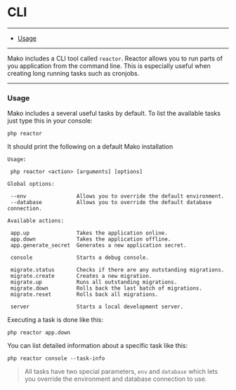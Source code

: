 # CLI

--------------------------------------------------------

* [Usage](#usage)

--------------------------------------------------------

Mako includes a CLI tool called ```reactor```. Reactor allows you to run parts of you application from the command line. This is especially useful when creating long running tasks such as cronjobs.

--------------------------------------------------------

<a id="usage"></a>

### Usage

Mako includes a several useful tasks by default. To list the available tasks just type this in your console:

	php reactor

It should print the following on a default Mako installation

	Usage:

	 php reactor <action> [arguments] [options]

	Global options:

	 --env                Allows you to override the default environment.
	 --database           Allows you to override the default database connection.

	Available actions:

	 app.up               Takes the application online.
	 app.down             Takes the application offline.
	 app.generate_secret  Generates a new application secret.

	 console              Starts a debug console.

	 migrate.status       Checks if there are any outstanding migrations.
	 migrate.create       Creates a new migration.
	 migrate.up           Runs all outstanding migrations.
	 migrate.down         Rolls back the last batch of migrations.
	 migrate.reset        Rolls back all migrations.

	 server               Starts a local development server.

Executing a task is done like this:

	php reactor app.down

You can list detailed information about a specific task like this:

	php reactor console --task-info

> All tasks have two special parameters, ```env``` and ```database``` which lets you override the environment and database connection to use.